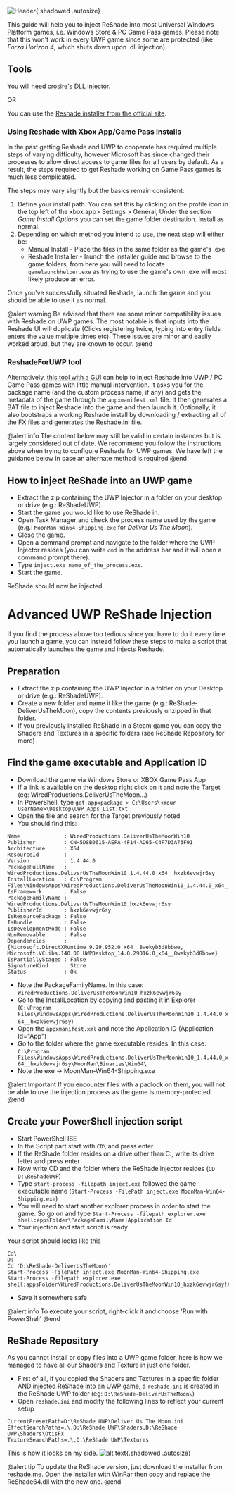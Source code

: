 ![Header](..\Images\MiscGuides\uwp_reshade_header.png){.shadowed .autosize}
 
This guide will help you to inject ReShade into most Universal Windows Platform games, i.e. Windows Store & PC Game Pass games. Please note that this won't work in every UWP game since some are protected (like *Forza Horizon 4*, which shuts down upon .dll injection).
 
## Tools
 
You will need [crosire's DLL injector](https://reshade.me/downloads/inject64.exe).

OR

You can use the [Reshade installer from the official site](https://reshade.me/).

### Using Reshade with Xbox App/Game Pass Installs
In the past getting Reshade and UWP to cooperate has required multiple steps of varying difficulty, however Microsoft has since changed their processes to allow direct access to game files for all users by default. As a result, the steps required to get Reshade working on Game Pass games is much less complicated.

The steps may vary slightly but the basics remain consistent:

1. Define your install path. You can set this by clicking on the profile icon in the top left of the xbox app> Settings > General, Under the section _Game Install Options_ you can set the game folder destination. Install as normal.
2. Depending on which method you intend to use, the next step will either be:
   * Manual Install - Place the files in the same folder as the game's .exe
   * Reshade Installer - launch the installer guide and browse to the game folders, from here you will need to locate ```gamelaunchhelper.exe``` as trying to use the game's own .exe will most likely produce an error.

Once you've successfully situated Reshade, launch the game and you should be able to use it as normal.

@alert warning
Be advised that there are some minor compatibility issues with Reshade on UWP games. The most notable is that inputs into the Reshade UI will duplicate (Clicks registering twice, typing into entry fields enters the value multiple times etc). These issues are minor and easily worked aroud, but they are known to occur.
@end

### ReshadeForUWP tool
Alternatively, [this tool with a GUI](https://github.com/MilkyDeveloper/ReshadeForUWP) can help to inject Reshade into UWP / PC Game Pass games with little manual intervention. It asks you for the package name (and the custom process name, if any) and gets the metadata of the game through the `appxmanifest.xml` file. It then generates a BAT file to inject Reshade into the game and then launch it. Optionally, it also bootstraps a working Reshade install by downloading / extracting all of the FX files and generates the Reshade.ini file.

@alert info
The content below may still be valid in certain instances but is largely considered out of date. We recommend you follow the instructions above when trying to configure Reshade for UWP games. We have left the guidance below in case an alternate method is required
@end

## How to inject ReShade into an UWP game
 
* Extract the zip containing the UWP Injector in a folder on your desktop or drive (e.g.: ReShadeUWP).
* Start the game you would like to use ReShade in.
* Open Task Manager and check the process name used by the game (e.g.: `MoonMan-Win64-Shipping.exe` for *Deliver Us The Moon*).
* Close the game.
* Open a command prompt and navigate to the folder where the UWP Injector resides (you can write `cmd` in the address bar and it will open a command prompt there).
* Type `inject.exe name_of_the_process.exe`.
* Start the game.
 
ReShade should now be injected.
 
# Advanced UWP ReShade Injection
 
If you find the process above too tedious since you have to do it every time you launch a game, you can instead follow these steps to make a script that automatically launches the game and injects Reshade.
 
## Preparation
 
* Extract the zip containing the UWP Injector in a folder on your Desktop or drive (e.g.: ReShadeUWP).
* Create a new folder and name it like the game (e.g.: ReShade-DeliverUsTheMoon), copy the contents previously unzipped in that folder.
* If you previously installed ReShade in a Steam game you can copy the Shaders and Textures in a specific folders (see ReShade Repository for more)
 
## Find the game executable and Application ID
 
* Download the game via Windows Store or XBOX Game Pass App
* If a link is available on the desktop right click on it and note the Target (eg: WiredProductions.DeliverUsTheMoon...)
* In PowerShell, type `get-appxpackage > C:\Users\<Your UserName>\Desktop\UWP_Apps_List.txt`
* Open the file and search for the Target previously noted
* You should find this:
 
```
Name              : WiredProductions.DeliverUsTheMoonWin10
Publisher         : CN=5D8B0615-AEFA-4F14-AD65-C4F7D3A73F91
Architecture      : X64
ResourceId        : 
Version           : 1.4.44.0
PackageFullName   : WiredProductions.DeliverUsTheMoonWin10_1.4.44.0_x64__hxzk6evwjr6sy
InstallLocation   : C:\Program Files\WindowsApps\WiredProductions.DeliverUsTheMoonWin10_1.4.44.0_x64__hxzk6evwjr6sy
IsFramework       : False
PackageFamilyName : WiredProductions.DeliverUsTheMoonWin10_hxzk6evwjr6sy
PublisherId       : hxzk6evwjr6sy
IsResourcePackage : False
IsBundle          : False
IsDevelopmentMode : False
NonRemovable      : False
Dependencies      : {Microsoft.DirectXRuntime_9.29.952.0_x64__8wekyb3d8bbwe, Microsoft.VCLibs.140.00.UWPDesktop_14.0.29016.0_x64__8wekyb3d8bbwe}
IsPartiallyStaged : False
SignatureKind     : Store
Status            : Ok
```
 
* Note the PackageFamilyName. In this case: `WiredProductions.DeliverUsTheMoonWin10_hxzk6evwjr6sy`
* Go to the InstallLocation by copying and pasting it in Explorer (`C:\Program Files\WindowsApps\WiredProductions.DeliverUsTheMoonWin10_1.4.44.0_x64__hxzk6evwjr6sy`)
* Open the `appxmanifest.xml` and note the Application ID (Application Id="App")
* Go to the folder where the game executable resides. In this case: `C:\Program Files\WindowsApps\WiredProductions.DeliverUsTheMoonWin10_1.4.44.0_x64__hxzk6evwjr6sy\MoonMan\Binaries\Win64\`
* Note the exe -> MoonMan-Win64-Shipping.exe

@alert Important
If you encounter files with a padlock on them, you will not be able to use the injection process as the game is memory-protected.
@end

 
## Create your PowerShell injection script
 
* Start PowerShell ISE
* In the Script part start with `CD\` and press enter
* If the ReShade folder resides on a drive other than C:, write its drive letter and press enter
* Now write CD and the folder where the ReShade injector resides (`CD D:\ReShadeUWP`)
* Type `start-process -filepath inject.exe` followed the game executable name (`Start-Process -FilePath inject.exe MoonMan-Win64-Shipping.exe`)
* You will need to start another explorer process in order to start the game. So go on and type `Start-Process -filepath explorer.exe shell:appsFolder\PackageFamilyName!Application Id`
* Your injection and start script is ready
 
Your script should looks like this
 
```
Cd\ 
D:
Cd 'D:\ReShade-DeliverUsTheMoon\' 
Start-Process -FilePath inject.exe MoonMan-Win64-Shipping.exe
Start-Process -filepath explorer.exe shell:appsFolder\WiredProductions.DeliverUsTheMoonWin10_hxzk6evwjr6sy!App
```

* Save it somewhere safe

@alert info
To execute your script, right-click it and choose 'Run with PowerShell'
@end

## ReShade Repository

As you cannot install or copy files into a UWP game folder, here is how we managed to have all our Shaders and Texture in just one folder.

* First of all, if you copied the Shaders and Textures in a specific folder AND injected ReShade into an UWP game, a `reshade.ini` is created in the ReShade UWP folder (eg: `D:\ReShade-DeliverUsTheMoon\`)
* Open `reshade.ini` and modify the following lines to reflect your current setup

```
CurrentPresetPath=D:\ReShade UWP\Deliver Us The Moon.ini
EffectSearchPaths=.\,D:\ReShade UWP\Shaders,D:\ReShade UWP\Shaders\OtisFX
TextureSearchPaths=.\,D:\ReShade UWP\Textures
```

This is how it looks on my side. ![alt text](..\Images\MiscGuides\uwp_reshade_folder01.png){.shadowed .autosize}

@alert tip
To update the ReShade version, just download the installer from [reshade.me](https://reshade.me/).
Open the installer with WinRar then copy and replace the ReShade64.dll with the new one.
@end

